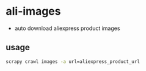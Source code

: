 # ali-images

- auto download aliexpress product images

## usage

```bash
scrapy crawl images -a url=aliexpress_product_url
```
